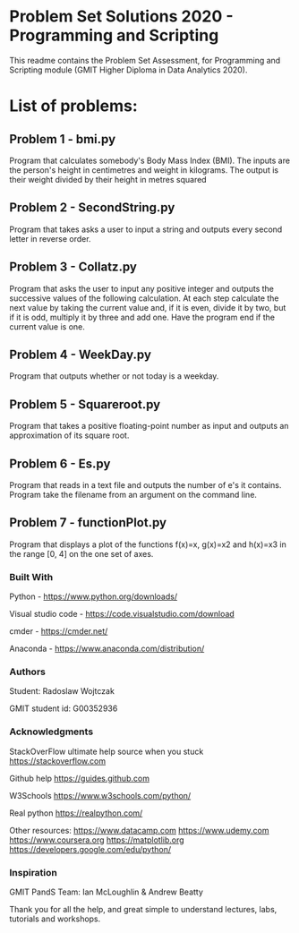 # Problem Set Solutions 2020 - Programming and Scripting

This readme contains the Problem Set Assessment, for Programming and Scripting module (GMIT Higher Diploma in Data Analytics 2020).

# List of problems:

## Problem 1 - bmi.py
Program that calculates somebody's Body Mass Index (BMI). The inputs are the person's height in centimetres and weight in kilograms. The output is their weight divided by their height in metres squared

## Problem 2 - SecondString.py
Program that takes asks a user to input a string and outputs every second letter in reverse order.

## Problem 3 - Collatz.py
Program that asks the user to input any positive integer and outputs the successive values of the following calculation. At each step calculate the next value by taking the current value and, if it is even, divide it by two, but if it is odd, multiply it by three and add one. Have the program end if the current value is one.

## Problem 4 - WeekDay.py
Program that outputs whether or not today is a weekday.

## Problem 5 - Squareroot.py
Program that takes a positive floating-point number as input and outputs an approximation of its square root.

## Problem 6 - Es.py
Program that reads in a text file and outputs the number of e's it contains. Program take the filename from an argument on the command line.

## Problem 7 - functionPlot.py
Program that displays a plot of the functions f(x)=x, g(x)=x2 and h(x)=x3 in the range [0, 4] on the one set of axes.


### Built With

Python - https://www.python.org/downloads/

Visual studio code - https://code.visualstudio.com/download

cmder - https://cmder.net/

Anaconda - https://www.anaconda.com/distribution/


### Authors

Student: Radoslaw Wojtczak

GMIT student id: G00352936

### Acknowledgments

StackOverFlow ultimate help source when you stuck
https://stackoverflow.com

Github help
https://guides.github.com

W3Schools
https://www.w3schools.com/python/

Real python
https://realpython.com/

Other resources:
https://www.datacamp.com
https://www.udemy.com
https://www.coursera.org
https://matplotlib.org
https://developers.google.com/edu/python/

### Inspiration

GMIT PandS Team:
Ian McLoughlin
      &
Andrew Beatty

Thank you for all the help, and great simple to understand lectures, labs, tutorials and workshops.
